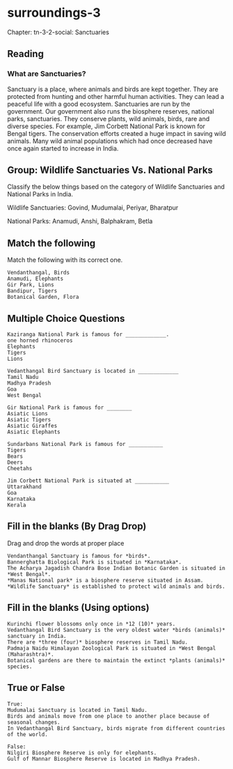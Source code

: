 # surroundings-3

Chapter: tn-3-2-social: Sanctuaries

## Reading

### What are Sanctuaries?

Sanctuary is a place, where animals and birds are kept together. They are protected from hunting and other harmful human activities. They can lead a peaceful life with a good ecosystem. Sanctuaries are run by the government. Our government also runs the biosphere reserves, national parks, sanctuaries. They conserve plants, wild animals, birds, rare and diverse species. For example, Jim Corbett National Park is known for Bengal tigers. The conservation efforts created a huge impact in saving wild animals. Many wild animal populations which had once decreased have once again started to increase in India.

## Group: Wildlife Sanctuaries Vs. National Parks

Classify the below things based on the category of Wildlife Sanctuaries and National Parks in India.

Wildlife Sanctuaries: Govind, Mudumalai, Periyar, Bharatpur

National Parks: Anamudi, Anshi, Balphakram, Betla

## Match the following

Match the following with its correct one.

```
Vendanthangal, Birds
Anamudi, Elephants
Gir Park, Lions
Bandipur, Tigers
Botanical Garden, Flora
```

## Multiple Choice Questions

```
Kaziranga National Park is famous for _____________.
one horned rhinoceros
Elephants
Tigers
Lions

Vedanthangal Bird Sanctuary is located in _____________
Tamil Nadu
Madhya Pradesh
Goa
West Bengal

Gir National Park is famous for ________
Asiatic Lions
Asiatic Tigers
Asiatic Giraffes
Asiatic Elephants

Sundarbans National Park is famous for ___________
Tigers
Bears
Deers
Cheetahs

Jim Corbett National Park is situated at ___________
Uttarakhand 
Goa
Karnataka
Kerala
```

## Fill in the blanks (By Drag Drop)

Drag and drop the words at proper place

```
Vendanthangal Sanctuary is famous for *birds*.
Bannerghatta Biological Park is situated in *Karnataka*.
The Acharya Jagadish Chandra Bose Indian Botanic Garden is situated in *West Bengal*.
*Manas National park* is a biosphere reserve situated in Assam.
*Wildlife Sanctuary* is established to protect wild animals and birds.
```

## Fill in the blanks (Using options)

```
Kurinchi flower blossoms only once in *12 (10)* years.
Vedanthangal Bird Sanctuary is the very oldest water *birds (animals)* sanctuary in India.
There are *three (four)* biosphere reserves in Tamil Nadu.
Padmaja Naidu Himalayan Zoological Park is situated in *West Bengal (Maharashtra)*.
Botanical gardens are there to maintain the extinct *plants (animals)* species.
```

## True or False

```
True:
Mudumalai Sanctuary is located in Tamil Nadu.
Birds and animals move from one place to another place because of seasonal changes.
In Vedanthangal Bird Sanctuary, birds migrate from different countries of the world.

False:
Nilgiri Biosphere Reserve is only for elephants.
Gulf of Mannar Biosphere Reserve is located in Madhya Pradesh.
```

